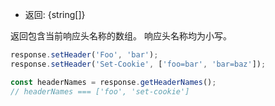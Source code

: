 <!-- YAML
added: v7.7.0
-->

* 返回: {string[]}

返回包含当前响应头名称的数组。
响应头名称均为小写。

```js
response.setHeader('Foo', 'bar');
response.setHeader('Set-Cookie', ['foo=bar', 'bar=baz']);

const headerNames = response.getHeaderNames();
// headerNames === ['foo', 'set-cookie']
```

